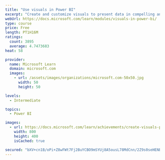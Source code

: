 ```yaml
---
title: "Use visuals in Power BI"
excerpt: "Create and customize visuals to present data in compelling and insightful ways."
webUrl: https://docs.microsoft.com/learn/modules/visuals-in-power-bi/
type: course
price: Free
length: PT1H16M
ratings:
  count: 3895
  average: 4.7473683
heat: 58

provider:
  name: Microsoft Learn
  domain: microsoft.com
  images:
    - url: /assets/images/organizations/microsoft.com-50x50.jpg
      width: 50
      height: 50

levels:
  - Intermediate

topics:
  - Power BI

images:
  - url: https://docs.microsoft.com/learn/achievements/create-visuals-power-bi-desktop-social.png
    width: 800
    height: 400
    isCached: true

secured: "bXV+cn1B/oPi+Z8wFWt7Fj2BuYCBO9mSYUj8A5ousL78MdCnn/2Z9s0seHENBywl7pBfRTlJWYFZ53Vjbup89qtxMBtWhBOU+lINU6FNJhCbfjsSSmkWXEDtHxBT1jxHfy1TLzn6xG0uvg6Q8m+sWYTbEtu4majbvkgE7FinUJ7woALr+K9gFXDQ0LnhrxFps3ywhNbxjFroeehuR4SoNZMO6KpdzgRDjExBEM15Vc2WzjsCYSCDNKZnQ2+Z+J6BN8G9WfjAfospLyQUmQvkRwXfpdOs+Fprn06/fUOwRT6BkDSrBzDrvCLyJ9/HWqB/vLPr5hoTrYlqT8d8vn3TjsewN0eATpJcWuPD3Qm1uNf34RYe5SisVMP2GeMkXFa1ej6N+sPkRZX185CISDxHCTj3LhQ5Ks02gQ7A6EvOdBw=;d0Z+L26hTwNqhRFvmrPtcA=="
---
```



